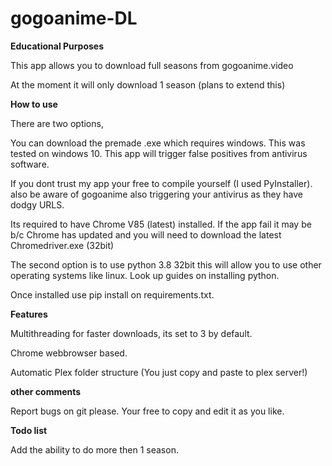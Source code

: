 # gogoanime-DL
**Educational Purposes**

This app allows you to download full seasons from gogoanime.video

At the moment it will only download 1 season (plans to extend this)

**How to use**

There are two options, 

You can download the premade .exe which requires windows. This was tested on windows 10. This app will trigger false positives from antivirus software.

If you dont trust my app your free to compile yourself (I used PyInstaller). also be aware of gogoanime also triggering your antivirus as they have dodgy URLS.

Its required to have Chrome V85 (latest) installed. If the app fail it may be b/c Chrome has updated and you will need to download the latest Chromedriver.exe (32bit)

The second option is to use python 3.8 32bit this will allow you to use other operating systems like linux. Look up guides on installing python.

Once installed use pip install on requirements.txt.

**Features**

Multithreading for faster downloads, its set to 3 by default.

Chrome webbrowser based.

Automatic Plex folder structure (You just copy and paste to plex server!)

**other comments**

Report bugs on git please.
Your free to copy and edit it as you like.


**Todo list**

Add the ability to do more then 1 season.
